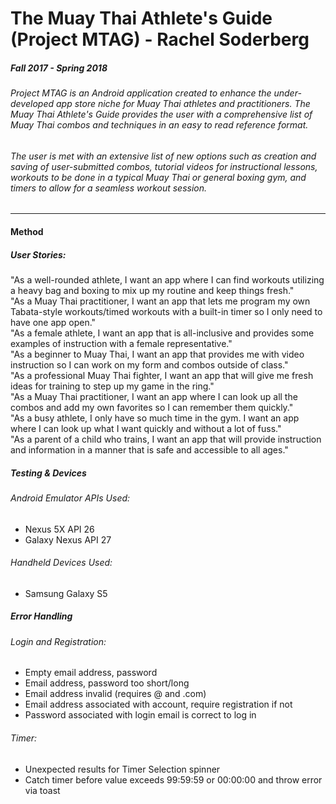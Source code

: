 # The Muay Thai Athlete's Guide (Project MTAG) - Rachel Soderberg
##### Fall 2017 - Spring 2018  
###### Project MTAG is an Android application created to enhance the under-developed app store niche for Muay Thai athletes and practitioners. The Muay Thai Athlete's Guide provides the user with a comprehensive list of Muay Thai combos and techniques in an easy to read reference format.  
###### The user is met with an extensive list of new options such as creation and saving of user-submitted combos, tutorial videos for instructional lessons, workouts to be done in a typical Muay Thai or general boxing gym, and timers to allow for a seamless workout session.  
---  
#### Method
##### User Stories:  
"As a well-rounded athlete, I want an app where I can find workouts utilizing a heavy bag and boxing to mix up my routine and keep things fresh."  
"As a Muay Thai practitioner, I want an app that lets me program my own Tabata-style workouts/timed workouts with a built-in timer so I only need to have one app open."  
"As a female athlete, I want an app that is all-inclusive and provides some examples of instruction with a female representative."  
"As a beginner to Muay Thai, I want an app that provides me with video instruction so I can work on my form and combos outside of class."  
"As a professional Muay Thai fighter, I want an app that will give me fresh ideas for training to step up my game in the ring."  
"As a Muay Thai practitioner, I want an app where I can look up all the combos and add my own favorites so I can remember them quickly."  
"As a busy athlete, I only have so much time in the gym. I want an app where I can look up what I want quickly and without a lot of fuss."  
"As a parent of a child who trains, I want an app that will provide instruction and information in a manner that is safe and accessible to all ages."  
  
##### Testing & Devices  
###### Android Emulator APIs Used:  
- Nexus 5X API 26  
- Galaxy Nexus API 27  

###### Handheld Devices Used:
- Samsung Galaxy S5
  
##### Error Handling  
###### Login and Registration:  
- Empty email address, password  
- Email address, password too short/long  
- Email address invalid (requires @ and .com)  
- Email address associated with account, require registration if not  
- Password associated with login email is correct to log in  
  
###### Timer:  
- Unexpected results for Timer Selection spinner  
- Catch timer before value exceeds 99:59:59 or 00:00:00 and throw error via toast  